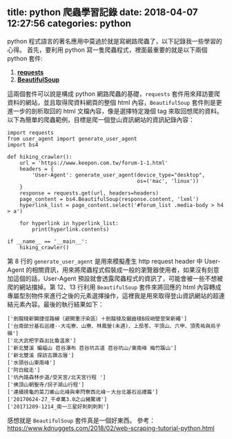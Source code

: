 title: python 爬蟲學習記錄
date: 2018-04-07 12:27:56
categories: python
---
python 程式語言的著名應用中莫過於就是寫網路爬蟲了，以下記錄我一些學習的心得。
首先，要利用 python 寫一隻爬蟲程式，裡面最重要的就是以下兩個 python 套件:
1. [**requests**](http://docs.python-requests.org/en/master/)
2. [**BeautifulSoup**](https://www.crummy.com/software/BeautifulSoup/bs4/doc/)

這兩個套件可以說是構成 python 網路爬蟲的基礎，``requests`` 套件用來拜訪要爬資料的網站，並且取得爬資料網頁的整個 html 內容，``BeautifulSoup`` 套件則是更進一步的剖析取回的 html 文檔內容，像是選擇特定幾個 tag 來取回想爬的資料。
以下為簡單的爬蟲範例，目標是爬一個登山資訊網站的資訊紀錄內容：

```python=
import requests
from user_agent import generate_user_agent
import bs4

def hiking_crawler():
    url = 'https://www.keepon.com.tw/forum-1-1.html'
    headers = {
        'User-Agent': generate_user_agent(device_type="desktop", 
                                          os=('mac', 'linux'))
    }
    response = requests.get(url, headers=headers)
    page_content = bs4.BeautifulSoup(response.content, 'lxml')
    hyperlink_list = page_content.select('#forum_list .media-body > h4 > a')

    for hyperlink in hyperlink_list:
        print(hyperlink.contents)

if __name__ == '__main__':
    hiking_crawler()
```
第 8 行的 ``generate_user_agent`` 是用來模擬產生 http request header 中 User-Agent 的相關資訊，用來將爬蟲程式假裝成一般的瀏覽器使用者，如果沒有刻意加這個的話，User-Agent 預設就會透露爬蟲程式的資訊了，可能會被一些不想被爬的網站擋掉。第 12、13 行利用 ``BeautifulSoup`` 套件來將回應的 html 內容轉成專屬型別物件來進行之後的元素選擇操作，這裡我是用來取得登山資訊網站的超連結元素內容。最後的執行結果如下：

```
['劍龍稜新闢捷徑路線（避開重汙染區）＋劍龍稜及鋸齒稜B段峭壁登架新繩']
['台南部分基石巡禮--大屯寮、山寮、林鳳營(未遇)、上茄苳、平頂山、六甲、頂秀祐與烏子嶺']
['北大武杷宇森出比魯溫泉']
['新北雙溪 蝙蝠山 苕谷瀑布 苕谷坑古道 苕谷坑山/東南峰 梅竹蹊山']
['新北雙溪 探訪古蹟古厝']
['水頭谷山東南峰']
['阿白縱走']
['坑內路森林步道/受天宮/北天宮行程 ']
['佛頂山朝聖寺/拐子湖山行程']
['連續摃龜的菜刀崙山北峰與車閂寮西北峰－大台北基石巡禮篇']
['20170624-27_干卓萬3.0之山豬驚魂']
['20171209-1214_南一三星好刺刺刺刺']
```
感想就是 ``BeautifulSoup`` 套件真是一個好東西。
參考：
https://www.kdnuggets.com/2018/02/web-scraping-tutorial-python.html